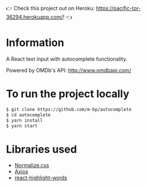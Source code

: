 :point_right: Check this project out on Heroku: https://pacific-tor-36294.herokuapp.com/! :point_left:

# Information

A React text input with autocomplete functionality.

Powered by OMDb's API: http://www.omdbapi.com/

# To run the project locally

```bash
$ git clone https://github.com/m-bp/autocomplete
$ cd autocomplete
$ yarn install
$ yarn start
```

# Libraries used

- [Normalize.css](https://github.com/necolas/normalize.css)
- [Axios](https://github.com/axios/axios)
- [react-highlight-words](https://github.com/bvaughn/react-highlight-words)